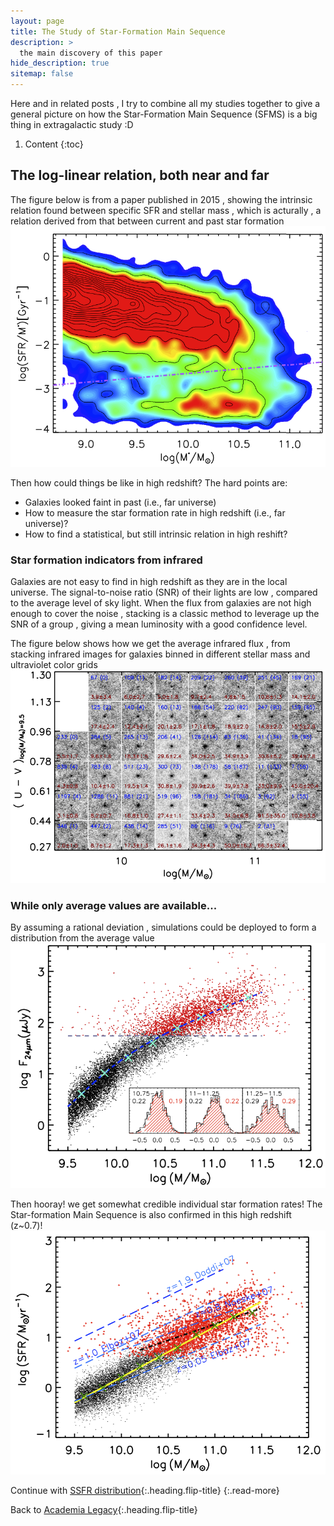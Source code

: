 ```yaml
---
layout: page
title: The Study of Star-Formation Main Sequence
description: >
  the main discovery of this paper
hide_description: true
sitemap: false
---
```

Here and in related posts
, I try to combine all my studies together to give a general picture
on how the Star-Formation Main Sequence (SFMS) is a big thing in extragalactic study :D

1. Content 
{:toc}

## The log-linear relation, both near and far

The figure below is from a paper published in 2015
, showing the intrinsic relation found between specific SFR and stellar mass
, which is acturally
, a relation derived from that between current and past star formation
![Full-width image](/assets/img/blog/sfms_2.png)

Then how could things be like in high redshift?
The hard points are:

- Galaxies looked faint in past (i.e., far universe)
- How to measure the star formation rate in high redshift (i.e., far universe)?
- How to find a statistical, but still intrinsic relation in high reshift?

### Star formation indicators from infrared
Galaxies are not easy to find in high redshift as they are in the local universe.
The signal-to-noise ratio (SNR) of their lights are low
, compared to the average level of sky light.
When the flux from galaxies are not high enough to cover the noise
, stacking is a classic method to leverage up the SNR of a group
, giving a mean luminosity with a good confidence level.

The figure below shows how we get the average infrared flux
, from stacking infrared images for galaxies binned in different stellar mass and ultraviolet color grids
![Full-width image](/assets/img/blog/stacking.png)

### While only average values are available...
By assuming a rational deviation
, simulations could be deployed to form a distribution from the average value
![Full-width image](/assets/img/blog/stacking_2.png)

Then hooray! we get somewhat credible individual star formation rates!
The Star-formation Main Sequence is also confirmed in this high redshift (z~0.7)!
![Full-width image](/assets/img/blog/sfms.png)


Continue with [SSFR distribution](dis.md){:.heading.flip-title}
{:.read-more}

Back to [Academia Legacy](README.md){:.heading.flip-title}

